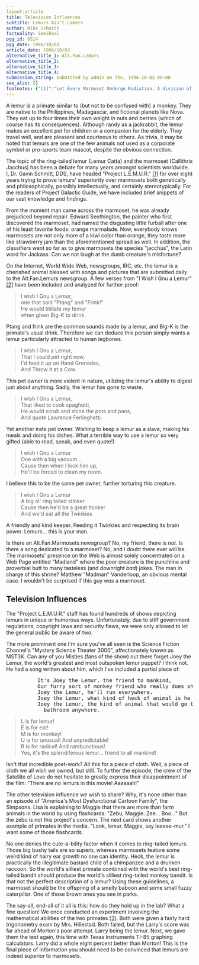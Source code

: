 ```yaml
---
layout:article
title: Television Influences
subtitle: Lemurs Ain't Lamers
author: Mike Schmitt
factuality: SemiReal
pgg_id: 8S14
pgg_date: 1996/10/03
article_date: 1996/10/03
alternative_title_1: Alt.Fan.Lemurs
alternative_title_2: 
alternative_title_3: 
alternative_title_4: 
submission_string: Submitted by admin on Thu, 1996-10-03 00:00
see_also: []
footnotes: {"[1]":"Let Every Marmoset Undergo Radiation. A division of PRIMATE-O [4].","[2]":"Each verse was contributed by a separate person, so the authorship cannot be fully credited.","[3]":"The specimens were randomly drawn and given identical food, rooms, and treatment. Neither had ever finished grade school.","[4]":"Professors, Really Insane, Making Animals Torture Each-Other."}
---
```

<div>
<p>A lemur is a primate similar to (but not to be confused with) a monkey. They are native to the Philippines, Madagascar, and fictional planets like Nova. They eat up to four times their own weight in nuts and berries (which of course has its consequences). Although randy as a jackrabbit, the lemur makes an excellent pet for children or a companion for the elderly. They travel well, and are pleasant and courteous to others. As trivia, it may be noted that lemurs are one of the few animals not used as a corporate symbol or pro-sports team mascot, despite the obvious connection.</p>
<p>The topic of the ring-tailed lemur (Lemur Catta) and the marmoset (Callithrix Jacchus) has been a debate for many years amongst scientists worldwide. I, Dr. Gavin Schmitt, DDS, have headed "Project L.E.M.U.R." <a href="#footnotes.1" class="footnote-link">[1]</a> for over eight years trying to prove lemurs' superiority over marmosets both genetically and philosophically, possibly intellectually, and certainly stereotypically. For the readers of Project Galactic Guide, we have included brief snippets of our vast knowledge and findings.</p>
<p>From the moment man came across the marmoset, he was already prejudiced beyond repair. Edward Seethington, the painter who first discovered the marmoset, had named the disgusting little furball after one of his least favorite foods: orange marmalade. Now, everybody knows marmosets are not only more of a kiwi color than orange, they taste more like strawberry jam than the aforementioned spread as well. In addition, the classifiers went so far as to give marmosets the species "jacchus", the Latin word for Jackass. Can we not laugh at the dumb creature's misfortune?</p>
<p>On the Internet, World Wide Web, newsgroups, IRC, etc. the lemur is a cherished animal blessed with songs and pictures that are submitted daily to the Alt.Fan.Lemurs newsgroup. A few verses from "I Wish I Gnu a Lemur" <a href="#footnotes.2" class="footnote-link">[2]</a> have been included and analyzed for further proof:</p>
<blockquote>I wish I Gnu a Lemur,<br>
one that said "Ptang" and "Frink!"<br>
He would titillate my femur<br>
when given Big-K to drink.</blockquote>
<p>Ptang and frink are the common sounds made by a lemur, and Big-K is the primate's usual drink. Therefore we can deduce this person simply wants a lemur particularly attracted to human legbones.</p>
<blockquote>I wish I Gnu a Lemur,<br>
That I could pet right now,<br>
I'd feed it up on Hand Grenades,<br>
And Throw it at a Cow.</blockquote>
<p>This pet owner is more violent in nature, utilizing the lemur's ability to digest just about anything. Sadly, the lemur has gone to waste.</p>
<blockquote>I wish I Gnu a Lemur,<br>
That liked to cook spaghetti,<br>
He would scrub and shine the pots and pans,<br>
And quote Lawrence Ferlinghetti.</blockquote>
<p>Yet another irate pet owner. Wishing to keep a lemur as a slave, making his meals and doing his dishes. What a terrible way to use a lemur so very gifted (able to read, speak, and even quote!)</p>
<blockquote>I wish I Gnu a Lemur<br>
One with a big vacuum...<br>
Cause then when I lock him up,<br>
He'll be forced to clean my room.</blockquote>
<p>I believe this to be the same pet owner, further torturing this creature.</p>
<blockquote>I wish I Gnu a Lemur<br>
A big ol' ring tailed stinker<br>
Cause then he'd be a great thinker<br>
And we'd eat all the Twinkies</blockquote>
<p>A friendly and kind keeper. Feeding it Twinkies and respecting its brain power. Lemurs... this is your man.</p>
<p>Is there an Alt.Fan.Marmosets newsgroup? No, my friend, there is <em>not</em>. Is there a song dedicated to a marmoset? No, and I doubt there ever will be. The marmosets' presence on the Web is almost solely concentrated on a Web Page entitled "Madland" where the poor creature is the punchline and proverbial butt to many tasteless (and downright <em>bad</em>) jokes. The man in charge of this shrine? Matthew "Madman" Vanderloop, an obvious mental case. I wouldn't be surprised if this guy <em>was</em> a marmoset.</p>
<h2>Television Influences</h2>
<p>The "Project L.E.M.U.R." staff has found hundreds of shows depicting lemurs in unique or humorous ways. Unfortunately, due to stiff government regulations, copyright laws and security flaws, we were only allowed to let the general public be aware of two.</p>
<p>The more prominent one I'm sure you've all seen is the Science Fiction Channel's "Mystery Science Theater 3000", affectionately known as MST3K. Can any of you Misties (fans of the show) out there forget Joey the Lemur, the world's greatest and most outspoken lemur puppet? I think not. He had a song written about him, which I've included a partial piece of:</p>
<pre>
          It's Joey the Lemur, the friend to mankind,
          Our furry sort of monkey friend who really does shine.
          Joey the Lemur, he'll run everywhere.
          Joey the Lemur, what kind of heck of animal is he anyway?
          Joey the Lemur, the kind of animal that would go to the
            bathroom anywhere.
</pre>
<blockquote>L is for lemur!<br>
E is for eat!<br>
M is for monkey!<br>
U is for unusual! And unpredictable!<br>
R is for radical! And rambunctious!<br>
Yes, it's the splendiferous lemur... friend to all mankind!</blockquote>
<p>Isn't that incredible poet-work? All this for a piece of cloth. Well, a piece of cloth we all wish we owned, but still. To further the episode, the crew of the Satellite of Love do not hesitate to greatly express their disappointment of the film: "There are no lemurs in this movie! Aaaaaah!"</p>
<p>The other television influence we wish to share? Why, it's none other than an episode of "America's Most Dysfunctional Cartoon Family", the Simpsons. Lisa is explaining to Maggie that there are more than farm animals in the world by using flashcards. "Zebu, Maggie. Zee... Boo..." But the zebu is not this project's concern. The next card shows another example of primates in the media. "Look, lemur. Maggie, say leeeee-mur." I want some of those flashcards.</p>
<p>No one denies the cute-a-bility factor when it comes to ring-tailed lemurs. Those big bushy tails are so superb, whereas marmosets feature some weird kind of hairy ear growth no one can identity. Heck, the lemur is practically the illegitimate bastard child of a chimpanzee and a drunken raccoon. So the world's silliest primate combined with the world's best ring-tailed bandit should produce the world's silliest ring-tailed monkey bandit. Is that not the perfect description of a lemur? Using these guidelines, a marmoset should be the offspring of a smelly baboon and some small fuzzy caterpillar. One of those brown ones you see in parks.</p>
<p>The say-all, end-all of it all is this: how do they hold up in the lab? What a fine question! We once conducted an experiment involving the mathematical abilities of the two primates <a href="#footnotes.3" class="footnote-link">[3]</a>. Both were given a fairly hard trigonometry exam by Mrs. Hillestad. Both failed, but the Larry's score was far ahead of Morton's poor attempt. Larry being the lemur. Next, we gave them the test again, this time with Texas Instruments TI-85 graphing calculators. Larry did a whole eight percent better than Morton! This is the final piece of information you should need to be convinced that lemurs are indeed superior to marmosets.</p>
</div>
